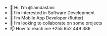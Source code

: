 - 👋 Hi, I’m @iamdastani
- 👀 I’m interested in Software Development
- 🌱 I’m Mobile App Developer (flutter)
- 💞️ I’m looking to collaborate on some projects
- 📫 How to reach me +255 652 449 389

<!---
iamdastani/iamdastani is a ✨ special ✨ repository because its `README.md` (this file) appears on your GitHub profile.
You can click the Preview link to take a look at your changes.
--->
